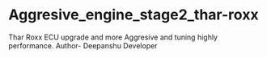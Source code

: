 # Aggresive_engine_stage2_thar-roxx
Thar Roxx ECU upgrade and more Aggresive and tuning highly performance.
Author- Deepanshu Developer 

